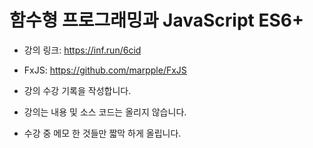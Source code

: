 # 함수형 프로그래밍과 JavaScript ES6+

- 강의 링크: <https://inf.run/6cid>
- FxJS: <https://github.com/marpple/FxJS>

- 강의 수강 기록을 작성합니다.
- 강의는 내용 및 소스 코드는 올리지 않습니다.
- 수강 중 메모 한 것들만 짧막 하게 올립니다.
